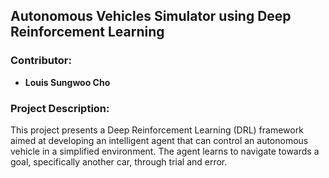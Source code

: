 ## Autonomous Vehicles Simulator using Deep Reinforcement Learning 

### Contributor:
- **Louis Sungwoo Cho**

### Project Description:
This project presents a Deep Reinforcement Learning (DRL) framework aimed at developing an intelligent agent that can control an autonomous vehicle in a simplified environment. The agent learns to navigate towards a goal, specifically another car, through trial and error.
 
